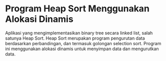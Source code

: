 # Program Heap Sort Menggunakan Alokasi Dinamis

Aplikasi yang mengimplementasikan binary tree secara linked list, salah satunya Heap Sort. Heap Sort merupakan program pengurutan data berdasarkan perbandingan, dan termasuk golongan selection sort. Program ini menggunakan alokasi dinamis untuk menyimpan data dan mengurutkan data.
